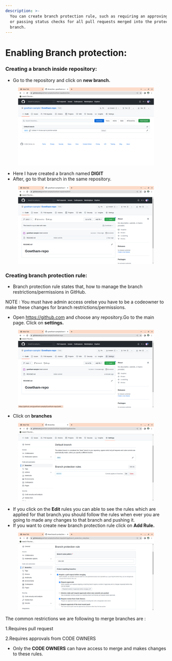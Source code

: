 ```yaml
---
description: >-
  You can create branch protection rule, such as requiring an approving review
  or passing status checks for all pull requests merged into the protected
  branch.
---
```


# Enabling Branch protection:

### Creating a branch inside repository:

* Go to the repository and click on **new branch.**

<figure><img src="../../../.gitbook/assets/image (7).png" alt=""><figcaption></figcaption></figure>

* Here I have created a branch named **DIGIT**
* After, go to that branch in the same repository.

<figure><img src="../../../.gitbook/assets/image (55).png" alt=""><figcaption></figcaption></figure>

### Creating branch protection rule:

* Branch protection rule states that, how to manage the branch restrictions/permissions in GitHub.

NOTE : You must have admin access orelse you have to be a codeowner to make these changes for branch restrictions/permissions.

* Open https://github.com and choose any repository.Go to the main page. Click on **settings.**

<figure><img src="../../../.gitbook/assets/image (188).png" alt=""><figcaption></figcaption></figure>

* Click on **branches**

<figure><img src="../../../.gitbook/assets/image (122).png" alt=""><figcaption></figcaption></figure>

* If you click on the **Edit** rules you can able to see the rules which are applied for that branch.you should follow the rules when ever you are going to made any changes to that branch and pushing it.
* If you want to create new branch protection rule click on **Add Rule.**

<figure><img src="../../../.gitbook/assets/image (126).png" alt=""><figcaption></figcaption></figure>



The common restrictions we are following to merge branches are :

1.Requires pull request

2.Requires approvals from CODE OWNERS

* Only the **CODE OWNERS** can have access to merge and makes changes to these rules.

